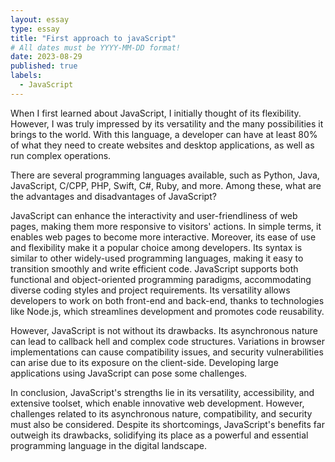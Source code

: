 ```yaml
---
layout: essay
type: essay
title: "First approach to javaScript"
# All dates must be YYYY-MM-DD format!
date: 2023-08-29
published: true
labels:
  - JavaScript
---
```


When I first learned about JavaScript, I initially thought of its flexibility. However, I was truly impressed by its versatility and the many possibilities it brings to the world. With this language, a developer can have at least 80% of what they need to create websites and desktop applications, as well as run complex operations.

There are several programming languages available, such as Python, Java, JavaScript, C/CPP, PHP, Swift, C#, Ruby, and more. Among these, what are the advantages and disadvantages of JavaScript?

JavaScript can enhance the interactivity and user-friendliness of web pages, making them more responsive to visitors' actions. In simple terms, it enables web pages to become more interactive. Moreover, its ease of use and flexibility make it a popular choice among developers. Its syntax is similar to other widely-used programming languages, making it easy to transition smoothly and write efficient code. JavaScript supports both functional and object-oriented programming paradigms, accommodating diverse coding styles and project requirements. Its versatility allows developers to work on both front-end and back-end, thanks to technologies like Node.js, which streamlines development and promotes code reusability.

However, JavaScript is not without its drawbacks. Its asynchronous nature can lead to callback hell and complex code structures. Variations in browser implementations can cause compatibility issues, and security vulnerabilities can arise due to its exposure on the client-side. Developing large applications using JavaScript can pose some challenges.

In conclusion, JavaScript's strengths lie in its versatility, accessibility, and extensive toolset, which enable innovative web development. However, challenges related to its asynchronous nature, compatibility, and security must also be considered. Despite its shortcomings, JavaScript's benefits far outweigh its drawbacks, solidifying its place as a powerful and essential programming language in the digital landscape.

